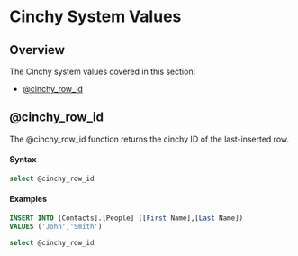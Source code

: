 # Cinchy System Values

## Overview

The Cinchy system values covered in this section:

* [@cinchy\_row\_id](cinchy-system-values.md#cinchy\_row\_id)

## @cinchy\_row\_id

The @cinchy\_row\_id function returns the cinchy ID of the last-inserted row.

#### Syntax

```sql
select @cinchy_row_id
```

#### Examples

```sql
INSERT INTO [Contacts].[People] ([First Name],[Last Name])
VALUES ('John','Smith')

select @cinchy_row_id
```
